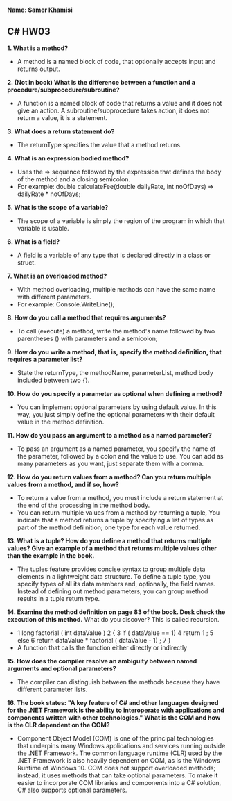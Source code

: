 #### Name: Samer Khamisi

## C# HW03

**1. What is a method?**

* A method is a named block of code, that optionally accepts input and returns output.

**2. (Not in book) What is the difference between a function and a procedure/subprocedure/subroutine?**

* A function is a named block of code that returns a value and it does not give an action. A subroutine/subprocedure takes action, it does not return a value, it is a statement.

**3. What does a return statement do?**

* The returnType specifies the value that a method returns.

**4. What is an expression bodied method?**

* Uses the => sequence followed by the expression that defines the body of the method and a closing semicolon.
* For example:
double calculateFee(double dailyRate, int noOfDays) =>
dailyRate * noOfDays;

**5. What is the scope of a variable?**

* The scope of a variable is simply the region of the program in which that variable is usable.

**6. What is a field?**

* A field is a variable of any type that is declared directly in a class or struct.

**7. What is an overloaded method?**

* With method overloading, multiple methods can have the same name with different parameters.
* For example: Console.WriteLine();

**8. How do you call a method that requires arguments?**

* To call (execute) a method, write the method's name followed by two parentheses () with parameters and a semicolon;

**9. How do you write a method, that is, specify the method definition, that requires a parameter list?**

* State the returnType, the methodName, parameterList, method body included between two {}.

**10. How do you specify a parameter as optional when defining a method?**

* You can implement optional parameters by using default value.  In this way, you just simply define the optional parameters 
with their default value in the method definition.

**11. How do you pass an argument to a method as a named parameter?**

* To pass an argument as a named parameter, you specify the name of the parameter, followed by a colon and the value to use. 
You can add as many parameters as you want, just separate them with a comma.

**12. How do you return values from a method? Can you return multiple values from a method, and if so,
how?**

* To return a value from a method, you must include a return statement at the end of the processing in the method body.
* You can return multiple values from a method by returning a tuple, You indicate that a method returns a tuple by specifying a
list of types as part of the method defi nition; one type for each value returned.

**13. What is a tuple? How do you define a method that returns multiple values? Give an example of a
method that returns multiple values other than the example in the book.**

* The tuples feature provides concise syntax to group multiple data elements in a lightweight data structure. To define a tuple type, 
you specify types of all its data members and, optionally, the field names. Instead of defining out method parameters, you can group 
method results in a tuple return type. 

**14. Examine the method definition on page 83 of the book. Desk check the execution of this method.**
What do you discover? This is called recursion.

* 1 long factorial ( int dataValue )
2 {
3      if ( dataValue == 1)
4           return 1 ;
5       else
6          return dataValue * factorial ( dataValue - 1) ;
7 }
* A function that calls the function either directly or indirectly

**15. How does the compiler resolve an ambiguity between named arguments and optional parameters?**

* The compiler can distinguish between the methods because they have different parameter lists.

**16. The book states: "A key feature of C# and other languages designed for the .NET Framework is the
ability to interoperate with applications and components written with other technologies." What is
the COM and how is the CLR dependent on the COM?**

* Component Object Model (COM) is one of the principal technologies that underpins many Windows applications and services running outside 
the .NET Framework. The common language runtime (CLR) used by the .NET Framework is also heavily dependent on 
COM, as is the Windows Runtime of Windows 10. COM does not support overloaded methods; instead, it uses methods that can take 
optional parameters. To make it easier to incorporate COM libraries and components into a C# solution, C# also supports optional parameters.

